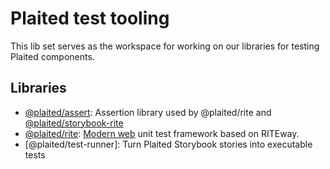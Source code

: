 # Plaited test tooling

This lib set serves as the workspace for working on our libraries for testing Plaited components.

## Libraries

- [@plaited/assert](assert/README.md): Assertion library used by @plaited/rite and [@plaited/storybook-rite](../libs-storybook/storybook-rite/README.md)
- [@plaited/rite](assert/README.md): [Modern web](https://modern-web.dev/) unit test framework based on RITEway.
- [@plaited/test-runner]: Turn Plaited Storybook stories into executable tests
